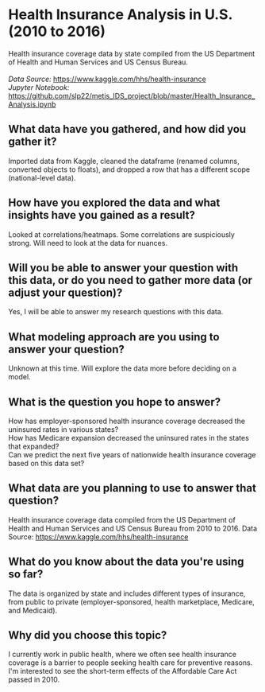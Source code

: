 # Health Insurance Analysis in U.S. (2010 to 2016)

Health insurance coverage data by state compiled from the US Department of Health and Human Services and US Census Bureau. <br/>   
*Data Source:*  https://www.kaggle.com/hhs/health-insurance <br/>
*Jupyter Notebook:* https://github.com/slp22/metis_IDS_project/blob/master/Health_Insurance_Analysis.ipynb <br/>

## What data have you gathered, and how did you gather it? ##
Imported data from Kaggle, cleaned the dataframe (renamed columns, converted objects to floats), and dropped a row that has a different scope (national-level data).  

## How have you explored the data and what insights have you gained as a result? ##
Looked at correlations/heatmaps. Some correlations are suspiciously strong. Will need to look at the data for nuances.  

## Will you be able to answer your question with this data, or do you need to gather more data (or adjust your question)? ##
Yes, I will be able to answer my research questions with this data. 

## What modeling approach are you using to answer your question? ##
Unknown at this time. Will explore the data more before deciding on a model.  

## What is the question you hope to answer? ##
How has employer-sponsored health insurance coverage decreased the uninsured rates in various states?    
How has Medicare expansion decreased the uninsured rates in the states that expanded? <br/> 
Can we predict the next five years of nationwide health insurance coverage based on this data set? 

## What data are you planning to use to answer that question? ##
Health insurance coverage data compiled from the US Department of Health and Human Services and US Census Bureau from 2010 to 2016. Data Source: https://www.kaggle.com/hhs/health-insurance

## What do you know about the data you're using so far? ##
The data is organized by state and includes different types of insurance, from public to private (employer-sponsored, health marketplace, Medicare, and Medicaid). 

## Why did you choose this topic? ##
I currently work in public health, where we often see health insurance coverage is a barrier to people seeking health care for preventive reasons. I'm interested to see the short-term effects of the Affordable Care Act passed in 2010. 


